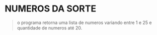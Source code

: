 # NUMEROS DA SORTE

> o programa retorna uma lista de numeros variando entre 1 e 25
> e quantidade de numeros até 20.

